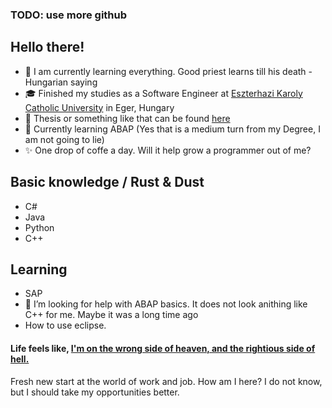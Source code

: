 ### TODO: use more github
## Hello there!
- 🌱 I am currently learning everything. Good priest learns till his death - Hungarian saying
- 🎓 Finished my studies as a Software Engineer at [Eszterhazi Karoly Catholic University](https://uni-eszterhazy.hu/) in Eger, Hungary
- 📖 Thesis or something like that can be found [here](https://github.com/Moss4t/Szakdolgozat)
- 🔭 Currently learning ABAP (Yes that is a medium turn from my Degree, I am not going to lie)
- ✨ One drop of coffe a day. Will it help grow a programmer out of me?

## Basic knowledge / Rust & Dust
- C#
- Java
- Python
- C++

## Learning
- SAP
- 🤔 I’m looking for help with ABAP basics. It does not look anithing like C++ for me. Maybe it was a long time ago
- How to use eclipse.


#### Life feels like, [I'm on the wrong side of heaven, and the rightious side of hell.](https://www.youtube.com/watch?v=o_l4Ab5FRwM&list=RDo_l4Ab5FRwM&index=1)
Fresh new start at the world of work and job. How am I here? I do not know, but I should take my opportunities better.


<!--
**Moss4t/Moss4t** is a ✨ _special_ ✨ repository because its `README.md` (this file) appears on your GitHub profile.

Here are some ideas to get you started:

- 🔭 I’m currently working on ...
- 🌱 I’m currently learning ...
- 👯 I’m looking to collaborate on ...
- 🤔 I’m looking for help with ...
- 💬 Ask me about ...
- 📫 How to reach me: ...
- 😄 Pronouns: ...
- ⚡ Fun fact: ...
-->
